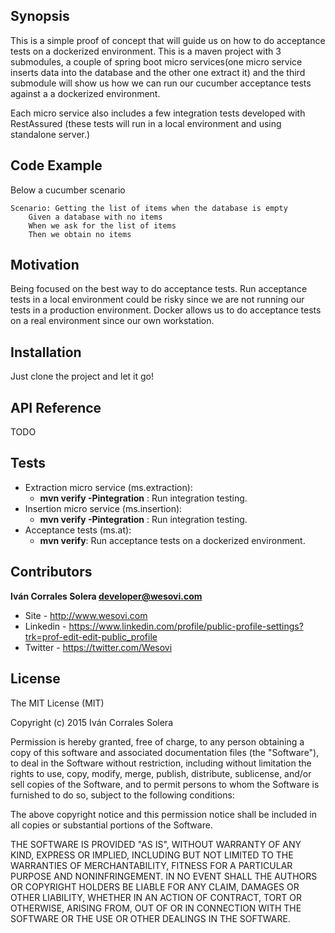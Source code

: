 ## Synopsis

This is a simple proof of concept that will guide us on how to do acceptance tests on a dockerized environment.
This is a maven project with 3 submodules, a couple of spring boot micro services(one micro service  inserts data into the database and the other one extract it) and the third submodule will show us how we can run our cucumber acceptance tests against a a dockerized environment.

Each micro service also includes a few integration tests developed with RestAssured (these tests will run in a local environment and using standalone server.)

## Code Example
Below a cucumber scenario
	
	Scenario: Getting the list of items when the database is empty
		Given a database with no items 
		When we ask for the list of items
		Then we obtain no items

## Motivation

Being focused on the best way to do acceptance tests. Run acceptance tests in a local environment could be risky since we are not running our tests in a production environment. Docker allows us to do acceptance tests on a real environment since our own workstation.  

## Installation

Just clone the project and let it go!

## API Reference
TODO

## Tests
* Extraction micro service (ms.extraction):
	* **mvn verify -Pintegration** : Run integration testing.
* Insertion micro service (ms.insertion):
	* **mvn verify -Pintegration** : Run integration testing.
* Acceptance tests (ms.at):
	* **mvn verify**: Run acceptance tests on a dockerized environment.
 

## Contributors

**Iván Corrales Solera <developer@wesovi.com>** 
* Site - http://www.wesovi.com
* Linkedin - https://www.linkedin.com/profile/public-profile-settings?trk=prof-edit-edit-public_profile
* Twitter - https://twitter.com/Wesovi

## License

The MIT License (MIT)

Copyright (c) 2015 Iván Corrales Solera

Permission is hereby granted, free of charge, to any person obtaining a copy
of this software and associated documentation files (the "Software"), to deal
in the Software without restriction, including without limitation the rights
to use, copy, modify, merge, publish, distribute, sublicense, and/or sell
copies of the Software, and to permit persons to whom the Software is
furnished to do so, subject to the following conditions:

The above copyright notice and this permission notice shall be included in all
copies or substantial portions of the Software.

THE SOFTWARE IS PROVIDED "AS IS", WITHOUT WARRANTY OF ANY KIND, EXPRESS OR
IMPLIED, INCLUDING BUT NOT LIMITED TO THE WARRANTIES OF MERCHANTABILITY,
FITNESS FOR A PARTICULAR PURPOSE AND NONINFRINGEMENT. IN NO EVENT SHALL THE
AUTHORS OR COPYRIGHT HOLDERS BE LIABLE FOR ANY CLAIM, DAMAGES OR OTHER
LIABILITY, WHETHER IN AN ACTION OF CONTRACT, TORT OR OTHERWISE, ARISING FROM,
OUT OF OR IN CONNECTION WITH THE SOFTWARE OR THE USE OR OTHER DEALINGS IN THE
SOFTWARE.
